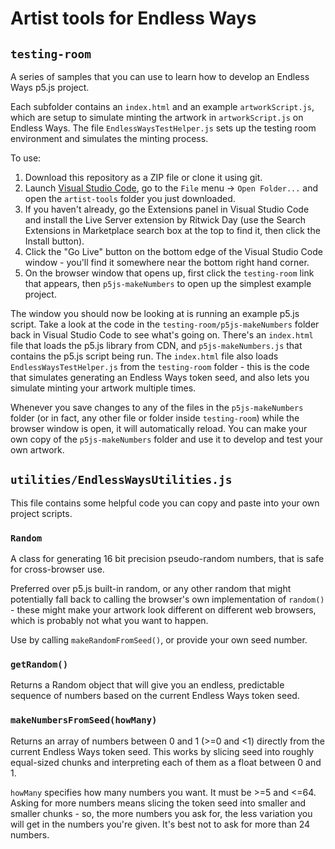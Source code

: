 # Artist tools for Endless Ways

## `testing-room`

A series of samples that you can use to learn how to develop an Endless Ways p5.js project. 

Each subfolder contains an `index.html` and an example `artworkScript.js`, which are setup to simulate minting the artwork in `artworkScript.js` on Endless Ways. The file `EndlessWaysTestHelper.js` sets up the testing room environment and simulates the minting process.

To use:
1. Download this repository as a ZIP file or clone it using git.
2. Launch [Visual Studio Code](https://code.visualstudio.com), go to the `File` menu -> `Open Folder...` and open the `artist-tools` folder you just downloaded.
3. If you haven't already, go the Extensions panel in Visual Studio Code and install the Live Server extension by Ritwick Day (use the Search Extensions in Marketplace search box at the top to find it, then click the Install button).
4. Click the "Go Live" button on the bottom edge of the Visual Studio Code window - you'll find it somewhere near the bottom right hand corner. 
5. On the browser window that opens up, first click the `testing-room` link that appears, then `p5js-makeNumbers` to open up the simplest example project.

The window you should now be looking at is running an example p5.js script. Take a look at the code in the `testing-room/p5js-makeNumbers` folder back in Visual Studio Code to see what's going on. There's an `index.html` file that loads the p5.js library from CDN, and `p5js-makeNumbers.js` that contains the p5.js script being run. The `index.html` file also loads `EndlessWaysTestHelper.js` from the `testing-room` folder - this is the code that simulates generating an Endless Ways token seed, and also lets you simulate minting your artwork multiple times.

Whenever you save changes to any of the files in the `p5js-makeNumbers` folder (or in fact, any other file or folder inside `testing-room`) while the browser window is open, it will automatically reload. You can make your own copy of the `p5js-makeNumbers` folder and use it to develop and test your own artwork. 

## `utilities/EndlessWaysUtilities.js`

This file contains some helpful code you can copy and paste into your own project scripts.

### `Random`

A class for generating 16 bit precision pseudo-random numbers, that is safe for cross-browser use.

Preferred over p5.js built-in random, or any other random that might potentially fall back to calling the browser's own implementation of `random()` - these might make your artwork look different on different web browsers, which is probably not what you want to happen.

Use by calling `makeRandomFromSeed()`, or provide your own seed number.

### `getRandom()`

Returns a Random object that will give you an endless, predictable sequence of numbers based on the current Endless Ways token seed.

### `makeNumbersFromSeed(howMany)`

Returns an array of numbers between 0 and 1 (>=0 and <1) directly from the current Endless Ways token seed. This works by slicing seed into roughly equal-sized chunks and interpreting each of them as a float between 0 and 1. 

`howMany` specifies how many numbers you want. It must be >=5 and <=64. Asking for more numbers means slicing the token seed into smaller and smaller chunks - so, the more numbers you ask for, the less variation you will get in the numbers you're given. It's best not to ask for more than 24 numbers.

